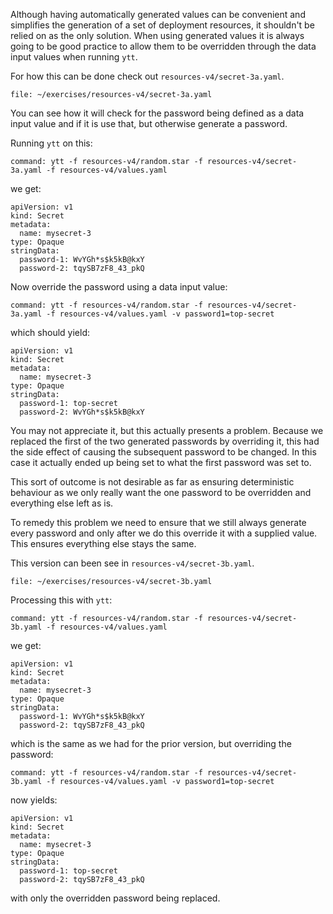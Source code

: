 Although having automatically generated values can be convenient and
simplifies the generation of a set of deployment resources, it shouldn't be
relied on as the only solution. When using generated values it is always going
to be good practice to allow them to be overridden through the data input
values when running ``ytt``.

For how this can be done check out ``resources-v4/secret-3a.yaml``.

```editor:open-file
file: ~/exercises/resources-v4/secret-3a.yaml
```

You can see how it will check for the password being defined as a data input
value and if it is use that, but otherwise generate a password.

Running ``ytt`` on this:

```terminal:execute
command: ytt -f resources-v4/random.star -f resources-v4/secret-3a.yaml -f resources-v4/values.yaml
```

we get:

```
apiVersion: v1
kind: Secret
metadata:
  name: mysecret-3
type: Opaque
stringData:
  password-1: WvYGh*s$k5kB@kxY
  password-2: tqySB7zF8_43_pkQ
```

Now override the password using a data input value:

```terminal:execute
command: ytt -f resources-v4/random.star -f resources-v4/secret-3a.yaml -f resources-v4/values.yaml -v password1=top-secret
```

which should yield:

```
apiVersion: v1
kind: Secret
metadata:
  name: mysecret-3
type: Opaque
stringData:
  password-1: top-secret
  password-2: WvYGh*s$k5kB@kxY
```

You may not appreciate it, but this actually presents a problem. Because we
replaced the first of the two generated passwords by overriding it, this had
the side effect of causing the subsequent password to be changed. In this
case it actually ended up being set to what the first password was set to.

This sort of outcome is not desirable as far as ensuring deterministic
behaviour as we only really want the one password to be overridden and
everything else left as is.

To remedy this problem we need to ensure that we still always generate
every password and only after we do this override it with a supplied value.
This ensures everything else stays the same.

This version can been see in ``resources-v4/secret-3b.yaml``.

```editor:open-file
file: ~/exercises/resources-v4/secret-3b.yaml
```

Processing this with ``ytt``:

```terminal:execute
command: ytt -f resources-v4/random.star -f resources-v4/secret-3b.yaml -f resources-v4/values.yaml
```

we get:

```
apiVersion: v1
kind: Secret
metadata:
  name: mysecret-3
type: Opaque
stringData:
  password-1: WvYGh*s$k5kB@kxY
  password-2: tqySB7zF8_43_pkQ
```

which is the same as we had for the prior version, but overriding the password:

```terminal:execute
command: ytt -f resources-v4/random.star -f resources-v4/secret-3b.yaml -f resources-v4/values.yaml -v password1=top-secret
```

now yields:

```
apiVersion: v1
kind: Secret
metadata:
  name: mysecret-3
type: Opaque
stringData:
  password-1: top-secret
  password-2: tqySB7zF8_43_pkQ
```

with only the overridden password being replaced.
